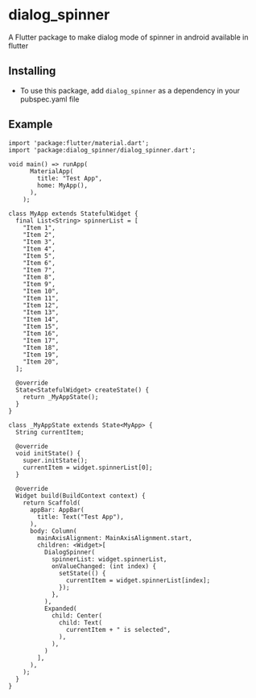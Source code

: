 # dialog_spinner

A Flutter package to make dialog mode of spinner in android available in flutter

## Installing

* To use this package, add ```dialog_spinner``` as a dependency in your pubspec.yaml file

## Example

    import 'package:flutter/material.dart';
    import 'package:dialog_spinner/dialog_spinner.dart';

    void main() => runApp(
          MaterialApp(
            title: "Test App",
            home: MyApp(),
          ),
        );

    class MyApp extends StatefulWidget {
      final List<String> spinnerList = [
        "Item 1",
        "Item 2",
        "Item 3",
        "Item 4",
        "Item 5",
        "Item 6",
        "Item 7",
        "Item 8",
        "Item 9",
        "Item 10",
        "Item 11",
        "Item 12",
        "Item 13",
        "Item 14",
        "Item 15",
        "Item 16",
        "Item 17",
        "Item 18",
        "Item 19",
        "Item 20",
      ];

      @override
      State<StatefulWidget> createState() {
        return _MyAppState();
      }
    }

    class _MyAppState extends State<MyApp> {
      String currentItem;

      @override
      void initState() {
        super.initState();
        currentItem = widget.spinnerList[0];
      }

      @override
      Widget build(BuildContext context) {
        return Scaffold(
          appBar: AppBar(
            title: Text("Test App"),
          ),
          body: Column(
            mainAxisAlignment: MainAxisAlignment.start,
            children: <Widget>[
              DialogSpinner(
                spinnerList: widget.spinnerList,
                onValueChanged: (int index) {
                  setState(() {
                    currentItem = widget.spinnerList[index];
                  });
                },
              ),
              Expanded(
                child: Center(
                  child: Text(
                    currentItem + " is selected",
                  ),
                ),
              )
            ],
          ),
        );
      }
    }